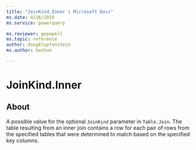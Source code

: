 ```yaml
---
title: "JoinKind.Inner | Microsoft Docs"
ms.date: 4/16/2018
ms.service: powerquery

ms.reviewer: gepopell
ms.topic: reference
author: dougklopfenstein
ms.author: bezhan

---
```

# JoinKind.Inner
## About
A possible value for the optional `JoinKind` parameter in `Table.Join`. The table resulting from an inner join contains a row for each pair of rows from the specified tables that were determined to match based on the specified key columns.

